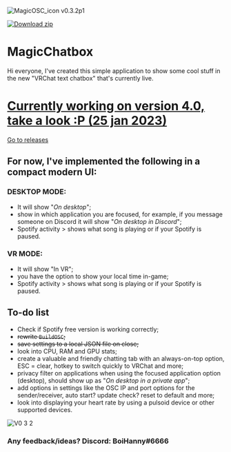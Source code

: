 ![MagicOSC_icon](https://user-images.githubusercontent.com/114599052/194428052-3e5d0018-4a96-405d-b2e2-c7db16d02940.png)    v0.3.2p1
<!-- BEGIN LATEST DOWNLOAD BUTTON -->
[![Download zip](https://custom-icon-badges.herokuapp.com/badge/-Download-blue?style=for-the-badge&logo=download&logoColor=white "Download zip")](https://github.com/BoiHanny/vrcosc-magicchatbox/files/9873053/MagicChatbox_v0.3.2p1.zip)
<!-- END LATEST DOWNLOAD BUTTON -->

# MagicChatbox
Hi everyone, I've created this simple application to show some cool stuff in the new "VRChat text chatbox" that's currently live.

# [Currently working on version 4.0, take a look :P (25 jan 2023)](https://github.com/BoiHanny/vrcosc-magicchatbox/wiki/version-4.0-dev-screenshots)
[Go to releases](https://github.com/BoiHanny/vrcosc-magicchatbox/releases)

## For now, I've implemented the following in a compact modern UI:

### __DESKTOP MODE:__
- It will show "*On desktop*";
- show in which application you are focused, for example, if you message someone on Discord it will show "*On desktop in Discord*";
- Spotify activity > shows what song is playing or if your Spotify is paused.

### __VR MODE:__
- It will show "In VR";
- you have the option to show your local time in-game;
- Spotify activity > shows what song is playing or if your Spotify is paused.

## To-do list
- Check if Spotify free version is working correctly;
- ~~rewrite `BuildOSC`;~~
- ~~save settings to a local JSON file on close;~~
- look into CPU, RAM and GPU stats;
- create a valuable and friendly chatting tab with an always-on-top option, ESC = clear, hotkey to switch quickly to VRChat and more;
- privacy filter on applications when using the focused application option (desktop), should show up as "*On desktop in a private app*";
- add options in settings like the OSC IP and port options for the sender/receiver, auto start? update check? reset to default and more;
- look into displaying your heart rate by using a pulsoid device or other supported devices.

![V0 3 2](https://user-images.githubusercontent.com/114599052/197355959-83441bed-2b27-469e-974f-53acbc0badf9.png)

### Any feedback/ideas? Discord: BoiHanny#6666



